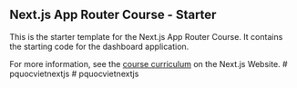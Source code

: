 ## Next.js App Router Course - Starter

This is the starter template for the Next.js App Router Course. It contains the starting code for the dashboard application.

For more information, see the [course curriculum](https://nextjs.org/learn) on the Next.js Website.
#   p q u o c v i e t n e x t j s  
 #   p q u o c v i e t n e x t j s  
 